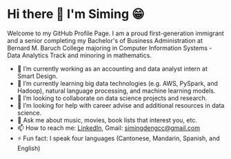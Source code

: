 # Hi there 👋 I'm Siming :grin:

Welcome to my GitHub Profile Page. I am a proud first-generation immigrant and a senior completing my Bachelor's of Business Administration at Bernard M. Baruch College majoring in Computer Information Systems - Data Analytics Track and minoring in mathematics.

- 🔭 I’m currently working as an accounting and data analyst intern at Smart Design.
- 🌱 I’m currently learning big data technologies (e.g. AWS, PySpark, and Hadoop), natural language processing, and machine learning models.
- 👯 I’m looking to collaborate on data science projects and research.
- 🤔 I’m looking for help with career advise and additional resources in data science.
- 💬 Ask me about music, movies, book lists that interest you, etc.
- 📫 How to reach me: [LinkedIn](https://www.linkedin.com/in/siming-deng/), Gmail: simingdengcc@gmail.com
- ⚡ Fun fact: I speak four languages (Cantonese, Mandarin, Spanish, and English) 


